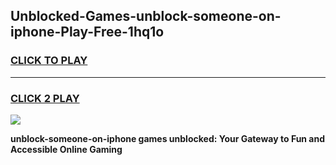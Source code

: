 
## Unblocked-Games-unblock-someone-on-iphone-Play-Free-1hq1o
<h3>
<a href="https://premium76.site?title=unblock-someone-on-iphone&ref=23A">CLICK TO PLAY</a></h3>
<hr>

<h3>
<a href="https://premium76.site?title=unblock-someone-on-iphone&ref=23A">CLICK 2 PLAY</a>
  
</h3>

<a href="https://premium76.site?title=unblock-someone-on-iphone&ref=23A"><img src="https://clearcache.store/games.png"></a>


**unblock-someone-on-iphone games unblocked: Your Gateway to Fun and Accessible Online Gaming**
